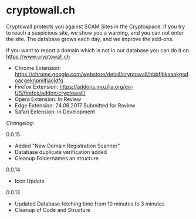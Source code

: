 # cryptowall.ch

Cryptowall protects you against SCAM Sites in the Cryptospace. If you try to reach a suspicious site, we show you a warning, and you can not enter the site. The database grows each day, and we improve the add-ons.

If you want to report a domain which is not in our database you can do it on. https://www.cryptowall.ch

- Chrome Extension: https://chrome.google.com/webstore/detail/cryptowall/hbbfjbkaaakgadoacgeknpmlfjaoldfg
- Firefox Extension: https://addons.mozilla.org/en-US/firefox/addon/cryptowall/
- Opera Extension: In Review
- Edge Extension: 24.09.2017 Submitted for Review
- Safari Extension: In Development

*Changelog:*


0.0.15
- Added "New Domain Registration Scanner"
- Database duplicate verification added
- Cleanup Foldernames an structure

0.0.14
- Icon Update

0.0.13
- Updated Database fetching time from 10 minutes to 3 minutes
- Cleanup of Code and Structure
